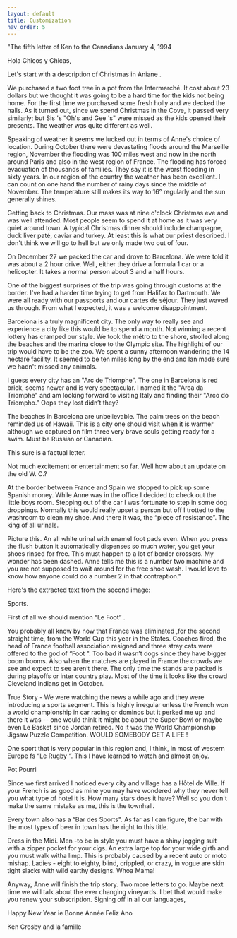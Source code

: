 ```yaml
---
layout: default
title: Customization
nav_order: 5
---
```


"The fifth letter of Ken to the Canadians
January 4, 1994

Hola Chicos y Chicas,

Let's start with a description of Christmas in Aniane .

We purchased a two foot tree in a pot from the Intermarché. It cost about 23 dollars but
we thought it was going to be a hard time for the kids not being home. For the first time we
purchased some fresh holly and we decked the halls. As it turned out, since we spend Christmas in
the Cove, it passed very similarly; but Sis 's "Oh's and Gee 's" were missed as the kids opened their
presents. The weather was quite different as well.

Speaking of weather it seems we lucked out in terms of Anne's choice of location. During
October there were devastating floods around the Marseille region, November the flooding was
100 miles west and now in the north around Paris and also in the west region of France. The
flooding has forced evacuation of thousands of families. They say it is the worst flooding in sixty
years. In our region of the country the weather has been excellent. I can count on one hand the
number of rainy days since the middle of November. The temperature still makes its way to 16°
regularly and the sun generally shines.

Getting back to Christmas. Our mass was at nine o'clock Christmas eve and was well
attended. Most people seem to spend it at home as it was very quiet around town. A typical
Christmas dinner should include champagne, duck liver paté, caviar and turkey. At least this is
what our priest described. I don't think we will go to hell but we only made two out of four.

On December 27 we packed the car and drove to Barcelona. We were told it was about a 2
hour drive. Well, either they drive a formula 1 car or a helicopter. It takes a normal person
about 3 and a half hours.

One of the biggest surprises of the trip was going through customs at the border. I've had a
harder time trying to get from Halifax to Dartmouth. We were all ready with our passports and
our cartes de séjour. They just waved us through. From what I expected, it was a welcome
disappointment.

Barcelona is a truly magnificent city. The only way to really see and experience a city
like this would be to spend a month. Not winning a recent lottery has cramped our style. We took
the métro to the shore, strolled along the beaches and the marina close to the Olympic site. The
highlight of our trip would have to be the zoo. We spent a sunny afternoon wandering the 14
hectare facility. It seemed to be ten miles long by the end and Ian made sure we hadn't missed any
animals.

I guess every city has an "Arc de Triomphe". The one in Barcelona is red brick, seems
newer and is very spectacular. I named it the "Arca da Triomphe" and am looking forward to
visiting Italy and finding their "Arco do Triompho." Oops they lost didn’t they?

The beaches in Barcelona are unbelievable. The palm trees on the beach reminded us of
Hawaii. This is a city one should visit when it is warmer although we captured on film three very
brave souls getting ready for a swim. Must be Russian or Canadian.

This sure is a factual letter.

Not much excitement or entertainment so far. Well how about an update on the old W. C.?

At the border between France and Spain we stopped to pick up some Spanish money. While
Anne was in the office I decided to check out the little boys room. Stepping out of the car I was
fortunate to step in some dog droppings. Normally this would really upset a person but off I
trotted to the washroom to clean my shoe. And there it was, the “piece of resistance”. The king of
all urinals.

Picture this. An all white urinal with enamel foot pads even. When you press the flush
button it automatically dispenses so much water, you get your shoes rinsed for free. This must
happen to a lot of border crossers. My wonder has been dashed. Anne tells me this is a number two
machine and you are not supposed to wait around for the free shoe wash. I would love to know how
anyone could do a number 2 in that contraption."


Here's the extracted text from the second image:

Sports.

First of all we should mention “Le Foot” .

You probably all know by now that France was eliminated ,for the second straight time,
from the World Cup this year in the States. Coaches fired, the head of France football association
resigned and three stray cats were offered to the god of “Foot ". Too bad it wasn’t dogs since they
have bigger boom booms. Also when the matches are played in France the crowds we see and expect
to see aren’t there. The only time the stands are packed is during playoffs or inter country play.
Most of the time it looks like the crowd Cleveland Indians get in October.

True Story - We were watching the news a while ago and they were introducing a sports
segment. This is highly irregular unless the French won a world championship in car racing or
dominos but it perked me up and there it was -- one would think it might be about the Super Bowl
or maybe even Le Basket since Jordan retired. No it was the World Championship Jigsaw Puzzle
Competition. WOULD SOMEBODY GET A LIFE !

One sport that is very popular in this region and, I think, in most of western Europe fs “Le
Rugby “. This I have learned to watch and almost enjoy.

Pot Pourri

Since we first arrived I noticed every city and village has a Hôtel de Ville. If your French
is as good as mine you may have wondered why they never tell you what type of hotel it is. How
many stars does it have? Well so you don't make the same mistake as me, this is the townhall.

Every town also has a “Bar des Sports". As far as I can figure, the bar with the most types
of beer in town has the right to this title.

Dress in the Midi. Men -to be in style you must have a shiny jogging suit with a zipper
pocket for your cigs. An extra large top for your wide girth and you must walk witha limp. This
is probably caused by a recent auto or moto mishap. Ladies - eight to eighty, blind, crippled, or
crazy, in vogue are skin tight slacks with wild earthy designs. Whoa Mama!

Anyway, Anne will finish the trip story. Two more letters to go. Maybe next time we will
talk about the ever changing vineyards. I bet that would make you renew your subscription.
Signing off in all our languages,

Happy New Year ie
Bonne Année
Feliz Ano

Ken Crosby and la famille

